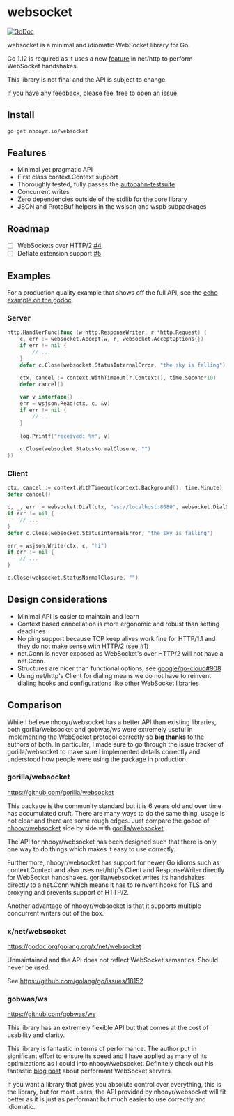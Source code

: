 # websocket

[![GoDoc](https://godoc.org/nhooyr.io/websocket?status.svg)](https://godoc.org/nhooyr.io/websocket)

websocket is a minimal and idiomatic WebSocket library for Go.

Go 1.12 is required as it uses a new [feature](https://github.com/golang/go/issues/26937#issuecomment-415855861) in net/http
to perform WebSocket handshakes.

This library is not final and the API is subject to change.

If you have any feedback, please feel free to open an issue.

## Install

```bash
go get nhooyr.io/websocket
```

## Features

- Minimal yet pragmatic API
- First class context.Context support
- Thoroughly tested, fully passes the [autobahn-testsuite](https://github.com/crossbario/autobahn-testsuite)
- Concurrent writes
- Zero dependencies outside of the stdlib for the core library
- JSON and ProtoBuf helpers in the wsjson and wspb subpackages

## Roadmap

- [ ] WebSockets over HTTP/2 [#4](https://github.com/nhooyr/websocket/issues/4)
- [ ] Deflate extension support [#5](https://github.com/nhooyr/websocket/issues/5)

## Examples

For a production quality example that shows off the full API, see the [echo example on the godoc](https://godoc.org/nhooyr.io/websocket#example-package--Echo).

### Server

```go
http.HandlerFunc(func (w http.ResponseWriter, r *http.Request) {
	c, err := websocket.Accept(w, r, websocket.AcceptOptions{})
	if err != nil {
		// ...
	}
	defer c.Close(websocket.StatusInternalError, "the sky is falling")

	ctx, cancel := context.WithTimeout(r.Context(), time.Second*10)
	defer cancel()
	
	var v interface{}
	err = wsjson.Read(ctx, c, &v)
	if err != nil {
		// ...
	}
	
	log.Printf("received: %v", v)
	
	c.Close(websocket.StatusNormalClosure, "")
})
```

### Client

```go
ctx, cancel := context.WithTimeout(context.Background(), time.Minute)
defer cancel()

c, _, err := websocket.Dial(ctx, "ws://localhost:8080", websocket.DialOptions{})
if err != nil {
	// ...
}
defer c.Close(websocket.StatusInternalError, "the sky is falling")

err = wsjson.Write(ctx, c, "hi")
if err != nil {
	// ...
}

c.Close(websocket.StatusNormalClosure, "")
```

## Design considerations

- Minimal API is easier to maintain and learn
- Context based cancellation is more ergonomic and robust than setting deadlines
- No ping support because TCP keep alives work fine for HTTP/1.1 and they do not make
  sense with HTTP/2 (see #1)
- net.Conn is never exposed as WebSocket's over HTTP/2 will not have a net.Conn.
- Structures are nicer than functional options, see [google/go-cloud#908](https://github.com/google/go-cloud/issues/908#issuecomment-445034143)
- Using net/http's Client for dialing means we do not have to reinvent dialing hooks
  and configurations like other WebSocket libraries

## Comparison

While I believe nhooyr/websocket has a better API than existing libraries, 
both gorilla/websocket and gobwas/ws were extremely useful in implementing the
WebSocket protocol correctly so **big thanks** to the authors of both. In particular,
I made sure to go through the issue tracker of gorilla/websocket to make sure
I implemented details correctly and understood how people were using the package
in production.

### gorilla/websocket

https://github.com/gorilla/websocket

This package is the community standard but it is 6 years old and over time
has accumulated cruft. There are many ways to do the same thing, usage is not clear
and there are some rough edges. Just compare the godoc of
[nhooyr/websocket](https://godoc.org/github.com/nhooyr/websocket) side by side with
[gorilla/websocket](https://godoc.org/github.com/gorilla/websocket).

The API for nhooyr/websocket has been designed such that there is only one way to do things
which makes it easy to use correctly.

Furthermore, nhooyr/websocket has support for newer Go idioms such as context.Context and
also uses net/http's Client and ResponseWriter directly for WebSocket handshakes.
gorilla/websocket writes its handshakes directly to a net.Conn which means
it has to reinvent hooks for TLS and proxying and prevents support of HTTP/2.

Another advantage of nhooyr/websocket is that it supports multiple concurrent writers out
of the box.

### x/net/websocket

https://godoc.org/golang.org/x/net/websocket

Unmaintained and the API does not reflect WebSocket semantics. Should never be used.

See https://github.com/golang/go/issues/18152

### gobwas/ws

https://github.com/gobwas/ws

This library has an extremely flexible API but that comes at the cost of usability
and clarity. 

This library is fantastic in terms of performance. The author put in significant
effort to ensure its speed and I have applied as many of its optimizations as
I could into nhooyr/websocket. Definitely check out his fantastic [blog post](https://medium.freecodecamp.org/million-websockets-and-go-cc58418460bb) about performant WebSocket servers.

If you want a library that gives you absolute control over everything, this is the library,
but for most users, the API provided by nhooyr/websocket will fit better as it is just as
performant but much easier to use correctly and idiomatic.
